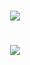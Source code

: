 <h1 align="center">
  <img src="https://user-images.githubusercontent.com/117268252/210866813-72c4fbe5-c584-45b1-ae6d-5e769d2d5a1f.png">
</h1>

<h1 align="center">
  <img src="https://lanyard.cnrad.dev/api/900072916597735444">
</h1>
